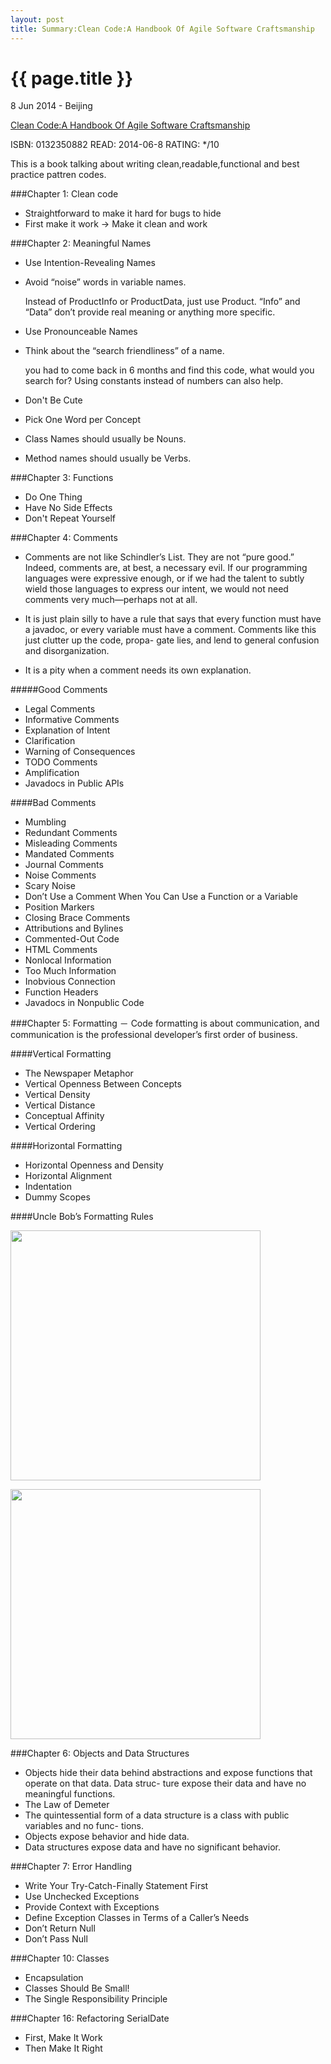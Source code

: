 ```yaml
---
layout: post
title: Summary:Clean Code:A Handbook Of Agile Software Craftsmanship
---
```


{{ page.title }}
================

<p class="meta">8 Jun 2014 - Beijing</p>


[Clean Code:A Handbook Of Agile Software Craftsmanship](http://amzn.com/0132350882)


ISBN: 0132350882 READ: 2014-06-8 RATING: */10

This is a book talking about writing clean,readable,functional and best practice pattren codes.


###Chapter 1: Clean code
- Straightforward to make it hard for bugs to hide
- First make it work -> Make it clean and work


###Chapter 2: Meaningful Names
- Use Intention-Revealing Names
- Avoid “noise” words in variable names. 

	Instead of ProductInfo or ProductData, just use Product. “Info” and “Data” don’t provide real meaning or anything more specific.

- Use Pronounceable Names
- Think about the “search friendliness” of a name. 

	you had to come back in 6 months and find this code, what would you search for? Using constants instead of numbers can also help. 

- Don't Be Cute
- Pick One Word per Concept
- Class Names should usually be Nouns.
- Method names should usually be Verbs.


###Chapter 3: Functions
- Do One Thing
- Have No Side Effects
- Don't Repeat Yourself

###Chapter 4: Comments
- Comments are not like Schindler’s List. They are not “pure good.” Indeed, comments are, at best, a necessary evil. If our programming languages were expressive enough, or if we had the talent to subtly wield those languages to express our intent, we would not need
comments very much—perhaps not at all.

- It is just plain silly to have a rule that says that every function must have a javadoc, or every variable must have a comment. Comments like this just clutter up the code, propa- gate lies, and lend to general confusion and disorganization.

- It is a pity when a comment needs its own explanation.

#####Good Comments
- Legal Comments
- Informative Comments
- Explanation of Intent
- Clarification
- Warning of Consequences
- TODO Comments
- Amplification
- Javadocs in Public APIs

####Bad Comments
- Mumbling
- Redundant Comments
- Misleading Comments
- Mandated Comments
- Journal Comments
- Noise Comments
- Scary Noise
- Don’t Use a Comment When You Can Use a Function or a Variable
- Position Markers
- Closing Brace Comments
- Attributions and Bylines
- Commented-Out Code
- HTML Comments
- Nonlocal Information
- Too Much Information
- Inobvious Connection
- Function Headers
- Javadocs in Nonpublic Code

###Chapter 5: Formatting
－ Code formatting is about communication, and communication is the professional developer’s first order of business.

####Vertical Formatting
- The Newspaper Metaphor
- Vertical Openness Between Concepts
- Vertical Density
- Vertical Distance
- Conceptual Affinity
- Vertical Ordering

####Horizontal Formatting
- Horizontal Openness and Density
- Horizontal Alignment
- Indentation
- Dummy Scopes

####Uncle Bob’s Formatting Rules

<img src="http://media-cache-ak0.pinimg.com/originals/30/c6/93/30c693309d0b4c04b0be911020e39c6d.jpg"  width="400" />

<img src="http://media-cache-ec0.pinimg.com/originals/66/fa/30/66fa3056d0e6f53d10b1ba7dd65f8b4d.jpg
"  width="400" />


###Chapter 6: Objects and Data Structures
- Objects hide their data behind abstractions and expose functions that operate on that data. Data struc- ture expose their data and have no meaningful functions. 
- The Law of Demeter
- The quintessential form of a data structure is a class with public variables and no func- tions. 
- Objects expose behavior and hide data.
- Data structures expose data and have no significant behavior.

###Chapter 7: Error Handling
- Write Your Try-Catch-Finally Statement First
- Use Unchecked Exceptions
- Provide Context with Exceptions
- Define Exception Classes in Terms of a Caller’s Needs
- Don’t Return Null
- Don’t Pass Null


###Chapter 10: Classes
- Encapsulation
- Classes Should Be Small!
- The Single Responsibility Principle

###Chapter 16: Refactoring SerialDate
- First, Make It Work
- Then Make It Right





